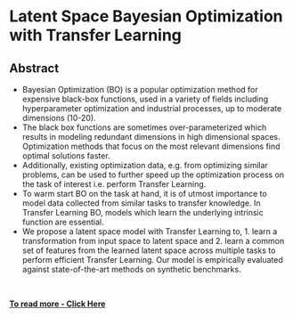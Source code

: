 # Latent Space Bayesian Optimization with Transfer Learning

<!-- <br>

<img src="https://github.com/tobwil/markdown_website/assets/72387477/fd99d0d2-703e-466c-b017-2a10d9cc7fdd" height="200">
<br> -->

## Abstract

* Bayesian Optimization (BO) is a popular optimization method for expensive black-box functions, used in a variety of fields including hyperparameter optimization and industrial processes, up to moderate dimensions (10-20). 
* The black box functions are sometimes over-parameterized which results in modeling redundant dimensions in high dimensional spaces. Optimization methods that focus on the most relevant dimensions find optimal solutions faster. 
* Additionally, existing optimization data, e.g. from optimizing similar problems, can be used to further speed up the optimization process on the task of interest i.e. perform Transfer Learning. 
* To warm start BO on the task at hand, it is of utmost importance to model data collected from similar tasks to transfer knowledge. In Transfer Learning BO, models which learn the underlying intrinsic function are essential. 
* We propose a latent space model with Transfer Learning to, 1. learn a transformation from input space to latent space and 2. learn a common set of features from the learned latent space across multiple tasks to perform efficient Transfer Learning. Our model is empirically evaluated against state-of-the-art methods on synthetic benchmarks.
<br>

**[<i class="fa-solid fa-up-right-from-square"></i> To read more - Click Here](https://github.com/jagan-shanmugam/Course-Work/blob/master/Master-Thesis/Master-Thesis-PPT.pdf)**
